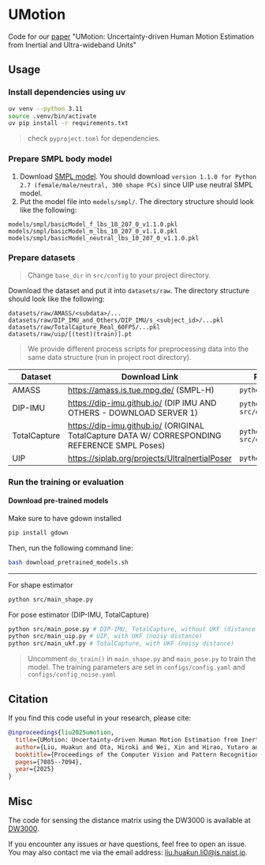 # UMotion 

Code for our [paper](https://www.arxiv.org/abs/2505.09393) "UMotion: Uncertainty-driven Human Motion Estimation from
Inertial and Ultra-wideband Units"

## Usage

### Install dependencies using uv

```sh
uv venv --python 3.11
source .venv/bin/activate
uv pip install -r requirements.txt
```
> check `pyproject.toml` for dependencies.

### Prepare SMPL body model

1. Download [SMPL model](https://smpl.is.tue.mpg.de/download.php). You should download `version 1.1.0 for Python 2.7 (female/male/neutral, 300 shape PCs)` since UIP use neutral SMPL model.
2. Put the model file into `models/smpl/`. The directory structure should look like the following:

```
models/smpl/basicModel_f_lbs_10_207_0_v1.1.0.pkl
models/smpl/basicModel_m_lbs_10_207_0_v1.1.0.pkl
models/smpl/basicModel_neutral_lbs_10_207_0_v1.1.0.pkl
```

### Prepare datasets

> Change `base_dir` in `src/config` to your project directory.

Download the dataset and put it into `datasets/raw`. The directory structure should look like the following:

```
datasets/raw/AMASS/<subdata>/...
datasets/raw/DIP_IMU_and_Others/DIP_IMU/s_<subject_id>/...pkl
datasets/raw/TotalCapture_Real_60FPS/...pkl
datasets/raw/uip/[(test)(train)].pt
```

> We provide different process scripts for preprocessing data into the same data structure (run in project root directory).

| Dataset    | Download Link                                                                 | Processing Script                |
|----------------|------------------------------------------------------------------------------|----------------------------------|
| AMASS          | https://amass.is.tue.mpg.de/ (SMPL-H)                                        | `python src/data/amass.py`       |
| DIP-IMU        | https://dip-imu.github.io/ (DIP IMU AND OTHERS - DOWNLOAD SERVER 1)                                        | `python src/data/dipimu.py`      |
| TotalCapture   | https://dip-imu.github.io/ (ORIGINAL TotalCapture DATA W/ CORRESPONDING REFERENCE SMPL Poses)                         | `python src/data/totalcapture.py`|
| UIP            | https://siplab.org/projects/UltraInertialPoser                         | `python src/data/uip.py`         |

### Run the training or evaluation

#### Download pre-trained models

Make sure to have gdown installed

```sh
pip install gdown
```

Then, run the following command line:

```sh
bash download_pretrained_models.sh
```

---

For shape estimator

```sh
python src/main_shape.py
```

For pose estimator (DIP-IMU, TotalCapture)

```sh
python src/main_pose.py # DIP-IMU, TotalCapture, without UKF (distance without noise)
python src/main_uip.py # UIP, with UKF (noisy distance)
python src/main_ukf.py # TotalCapture, with UKF (noisy distance)
```

> Uncomment `do_train()` in `main_shape.py` and `main_pose.py` to train the model.
> The training parameters are set in `configs/config.yaml` and `configs/config_noise.yaml`

## Citation

If you find this code useful in your research, please cite:

```bibtex
@inproceedings{liu2025umotion,
  title={UMotion: Uncertainty-driven Human Motion Estimation from Inertial and Ultra-wideband Units},
  author={Liu, Huakun and Ota, Hiroki and Wei, Xin and Hirao, Yutaro and Perusquia-Hernandez, Monica and Uchiyama, Hideaki and Kiyokawa, Kiyoshi},
  booktitle={Proceedings of the Computer Vision and Pattern Recognition Conference},
  pages={7085--7094},
  year={2025}
}
```

## Misc

The code for sensing the distance matrix using the DW3000 is available at [DW3000](https://github.com/kk9six/dw3000.git).

If you encounter any issues or have questions, feel free to open an issue. You may also contact me via the email address: liu.huakun.li0@is.naist.jp.
